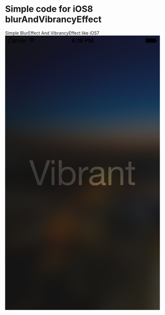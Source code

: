 Simple code for iOS8 blurAndVibrancyEffect
=====================

Simple BlurEffect And VibrancyEffect like iOS7
<br>
<img src="https://raw.githubusercontent.com/songwut/blurAndVibrancyEffect/master/img.png" width=640><br>
